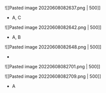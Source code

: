 ![[Pasted image 20220608082637.png | 500]]

- A, C

![[Pasted image 20220608082642.png | 500]]

- A, B

![[Pasted image 20220608082648.png | 500]]

- 

![[Pasted image 20220608082701.png | 500]]

![[Pasted image 20220608082709.png | 500]]
- A